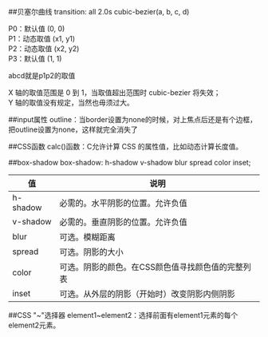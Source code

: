 ##贝塞尔曲线
transition: all 2.0s cubic-bezier(a, b, c, d)

P0：默认值 (0, 0)  
P1：动态取值 (x1, y1)  
P2：动态取值 (x2, y2)  
P3：默认值 (1, 1)  

abcd就是p1p2的取值  

X 轴的取值范围是 0 到 1，当取值超出范围时 cubic-bezier 将失效；  
Y 轴的取值没有规定，当然也毋须过大。

##input属性
outline：当border设置为none的时候，对上焦点后还是有个边框，把outline设置为none，这样就完全消失了

##CSS函数
calc()函数：C允许计算 CSS 的属性值，比如动态计算长度值。

##box-shadow
box-shadow: h-shadow v-shadow blur spread color inset;  

值|说明
----|----
h-shadow|必需的。水平阴影的位置。允许负值
v-shadow|必需的。垂直阴影的位置。允许负值
blur|可选。模糊距离
spread|可选。阴影的大小
color|可选。阴影的颜色。在CSS颜色值寻找颜色值的完整列表
inset|可选。从外层的阴影（开始时）改变阴影内侧阴影


##CSS "~"选择器
element1~element2：选择前面有element1元素的每个element2元素。